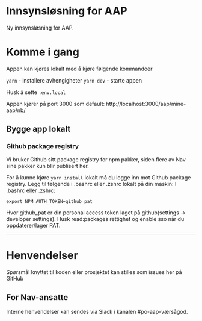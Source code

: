 # Innsynsløsning for AAP

Ny innsynsløsning for AAP.

# Komme i gang

Appen kan kjøres lokalt med å kjøre følgende kommandoer

`yarn` - installere avhengigheter
`yarn dev` - starte appen

Husk å sette `.env.local`

Appen kjører på port 3000 som default:
http://localhost:3000/aap/mine-aap/nb/

## Bygge app lokalt

### Github package registry

Vi bruker Github sitt package registry for npm pakker, siden flere av Nav sine pakker kun blir publisert her.

For å kunne kjøre `yarn install` lokalt må du logge inn mot Github package registry. Legg til følgende i .bashrc eller .zshrc lokalt på din maskin:
I .bashrc eller .zshrc:

`export NPM_AUTH_TOKEN=github_pat`

Hvor github_pat er din personal access token laget på github(settings -> developer settings). Husk read:packages rettighet og enable sso når du oppdaterer/lager PAT.

---

# Henvendelser

Spørsmål knyttet til koden eller prosjektet kan stilles som issues her på GitHub

## For Nav-ansatte

Interne henvendelser kan sendes via Slack i kanalen #po-aap-værsågod.
